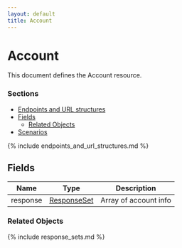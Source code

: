 ```yaml
---
layout: default
title: Account
---
```


# Account

This document defines the Account resource.

### Sections

* [Endpoints and URL structures](#endpoints-and-url-structures)
* [Fields](#fields)
    * [Related Objects](#related-objects)
* [Scenarios](#scenarios)

{% include endpoints_and_url_structures.md %}

## Fields

|Name|Type|Description|
|---|---|---|
|response|[ResponseSet](#responseset)|Array of account info|

### Related Objects

{% include response_sets.md %}
